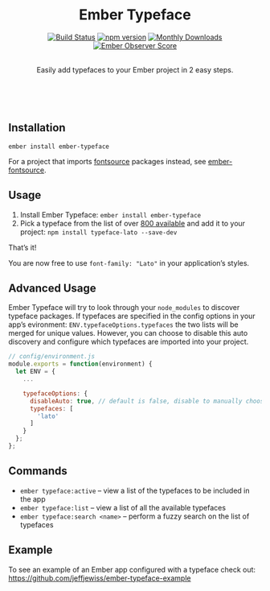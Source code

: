 <h1 align="center">Ember Typeface</h1>

<div align="center">
  <a href="https://travis-ci.org/jeffjewiss/ember-typeface"><img src="https://travis-ci.org/jeffjewiss/ember-typeface.svg?branch=master" alt="Build Status"></a>
  <a href="https://www.npmjs.com/package/ember-typeface"><img src="https://img.shields.io/npm/v/ember-typeface.svg" alt="npm version"></a>
  <a href="https://www.npmjs.com/package/ember-typeface"><img src="https://img.shields.io/npm/dm/ember-typeface.svg" alt="Monthly Downloads"></a>
  <a href="http://emberobserver.com/addons/ember-typeface"><img src="http://emberobserver.com/badges/ember-typeface.svg" alt="Ember Observer Score"></a>
</div>

<br>

<div align="center">
  <p>Easily add typefaces to your Ember project in 2 easy steps.</p>
</div>

<br>
<br>
<br>

Installation
------------

```shell
ember install ember-typeface
```

For a project that imports [fontsource](https://github.com/fontsource/fontsource) packages instead, see [ember-fontsource](https://github.com/mwhitworth/ember-fontsource).

Usage
-----

1. Install Ember Typeface: `ember install ember-typeface`
2. Pick a typeface from the list of over [800 available](https://github.com/jeffjewiss/ember-typeface/blob/master/lib/typefaces.js) and add it to your project: `npm install typeface-lato --save-dev`

That’s it!

You are now free to use `font-family: "Lato"` in your application’s styles.

Advanced Usage
--------------

Ember Typeface will try to look through your `node_modules` to discover typeface packages. If typefaces are specified in the config options in your app’s evironment: `ENV.typefaceOptions.typefaces` the two lists will be merged for unique values. However, you can choose to disable this auto discovery and configure which typefaces are imported into your project.

```javascript
// config/environment.js
module.exports = function(environment) {
  let ENV = {
    ...

    typefaceOptions: {
      disableAuto: true, // default is false, disable to manually choose typefaces
      typefaces: [
        'lato'
      ]
    }
  };
};
```

Commands
--------

* `ember typeface:active` – view a list of the typefaces to be included in the app
* `ember typeface:list` – view a list of all the available typefaces
* `ember typeface:search <name>` – perform a fuzzy search on the list of typefaces

Example
-------

To see an example of an Ember app configured with a typeface check out: https://github.com/jeffjewiss/ember-typeface-example
